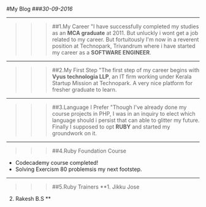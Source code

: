 #My Blog
###*30-09-2016*

***
>>>##1.My Career
"I have successfully completed my studies as an **MCA graduate** at 2011. But unluckly i wont get a job related to my career. But fortuitously I'm now in a reverent position at Technopark, Trivandrum where i have started my career as a **SOFTWARE ENGINEER**.

***
>>>##2.My First Step
"The first step of my career begins with **Vyus technologia LLP**, an IT firm working under Kerala Startup Mission at Technopark. A very nice platform for fresher graduate to learn.

***
>>>##3.Language I Prefer
"Though I've already done my course projects in PHP, I was in an inquiry to elect which language should i persist that can able to glitter my future. Finally I supposed to opt **RUBY** and started my groundwork on it.

***
>>>##4.Ruby Foundation Course
- Codecademy course completed!
- Solving Exercism 80 problemsis my next footstep.

***
>>>##5.Ruby Trainers
**1. Jikku Jose
2. Rakesh B.S **